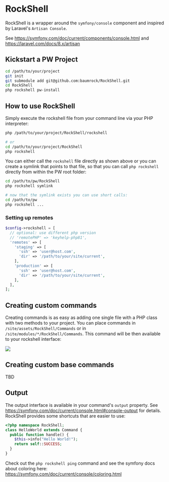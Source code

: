 # RockShell

RockShell is a wrapper around the `symfony/console` component and inspired by Laravel's `Artisan Console`.

See https://symfony.com/doc/current/components/console.html and https://laravel.com/docs/8.x/artisan

## Kickstart a PW Project

```sh
cd /path/to/your/project
git init
git submodule add git@github.com:baumrock/RockShell.git
cd RockShell
php rockshell pw-install
```

## How to use RockShell

Simply execute the rockshell file from your command line via your PHP interpreter:

```sh
php /path/to/your/project/RockShell/rockshell

# or
cd /path/to/your/project/RockShell
php rockshell
```

You can either call the `rockshell` file directly as shown above or you can create a symlink that points to that file, so that you can call `php rockshell` directly from within the PW root folder:

```sh
cd /path/to/pw/RockShell
php rockshell symlink

# now that the symlink exists you can use short calls:
cd /path/to/pw
php rockshell ...
```

### Setting up remotes

```php
$config->rockshell = [
  // optional: use different php version
  // 'remotePHP' => 'keyhelp-php81',
  'remotes' => [
    'staging' => [
      'ssh' => 'user@host.com',
      'dir' => '/path/to/your/site/current',
    ],
    'production' => [
      'ssh' => 'user@host.com',
      'dir' => '/path/to/your/site/current',
    ],
  ],
];
```

## Creating custom commands

Creating commands is as easy as adding one single file with a PHP class with two methods to your project. You can place commands in `/site/assets/RockShell/Commands` or in `/site/modules/*/RockShell/Commands`. This command will be then available to your rockshell interface:

<img src=https://i.imgur.com/pRc8B9t.gif>

## Creating custom base commands

TBD

## Output

The output interface is available in your command's `output` property. See https://symfony.com/doc/current/console.html#console-output for details. RockShell provides some shortcuts that are easier to use:

```php
<?php namespace RockShell;
class HelloWorld extends Command {
  public function handle() {
    $this->info("Hello World!");
    return self::SUCCESS;
  }
}
```

Check out the `php rockshell ping` command and see the symfony docs about coloring here: https://symfony.com/doc/current/console/coloring.html

